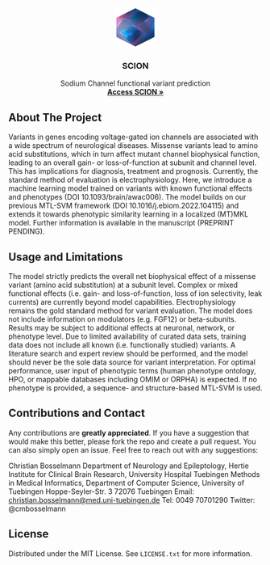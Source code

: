 <!-- PROJECT LOGO -->
<br />
<div align="center">
  <a href="https://github.com/christianbosselmann/SCION">
    <img src="app/www/logo.png" alt="Logo" width="80" height="80">
  </a>

  <h3 align="center">SCION</h3>

  <p align="center">
    Sodium Channel functional variant prediction
    <br />
    <a href="https://cbosselmann.shinyapps.io/SCION/"><strong>Access SCION »</strong></a>
    <br />
  </p>
</div>

<!-- ABOUT THE PROJECT -->
## About The Project

Variants in genes encoding voltage-gated ion channels are associated with a wide spectrum of neurological diseases. Missense variants lead to amino acid substitutions, which in turn affect mutant channel biophysical function, leading to an overall gain- or loss-of-function at subunit and channel level. This has implications for diagnosis, treatment and prognosis. Currently, the standard method of evaluation is electrophysiology. Here, we introduce a machine learning model trained on variants with known functional effects and phenotypes (DOI 10.1093/brain/awac006). The model builds on our previous MTL-SVM framework (DOI 10.1016/j.ebiom.2022.104115) and extends it towards phenotypic similarity learning in a localized (MT)MKL model. Further information is available in the manuscript (PREPRINT PENDING).

<!-- USAGE EXAMPLES -->
## Usage and Limitations

The model strictly predicts the overall net biophysical effect of a missense variant (amino acid substitution) at a subunit level. Complex or mixed functional effects (i.e. gain- and loss-of-function, loss of ion selectivity, leak currents) are currently beyond model capabilities. Electrophysiology remains the gold standard method for variant evaluation. The model does not include information on modulators (e.g. FGF12) or beta-subunits. Results may be subject to additional effects at neuronal, network, or phenotype level. Due to limited availability of curated data sets, training data does not include all known (i.e. functionally studied) variants. A literature search and expert review should be performed, and the model should never be the sole data source for variant interpretation. For optimal performance, user input of phenotypic terms (human phenotype ontology, HPO, or mappable databases including OMIM or ORPHA) is expected. If no phenotype is provided, a sequence- and structure-based MTL-SVM is used. 

<!-- CONTRIBUTING -->
## Contributions and Contact

Any contributions are **greatly appreciated**. If you have a suggestion that would make this better, please fork the repo and create a pull request. You can also simply open an issue. Feel free to reach out with any suggestions:

Christian Bosselmann
Department of Neurology and Epileptology, Hertie Institute for Clinical Brain Research, University Hospital Tuebingen
Methods in Medical Informatics, Department of Computer Science, University of Tuebingen
Hoppe-Seyler-Str. 3
72076 Tuebingen
Email: christian.bosselmann@med.uni-tuebingen.de
Tel: 0049 70701290
Twitter: @cmbosselmann

<!-- LICENSE -->
## License

Distributed under the MIT License. See `LICENSE.txt` for more information.
